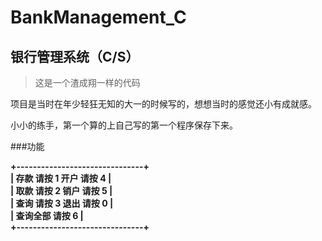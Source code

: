 BankManagement_C
================

银行管理系统（C/S）
----------------

> 这是一个渣成翔一样的代码

项目是当时在年少轻狂无知的大一的时候写的，想想当时的感觉还小有成就感。

小小的练手，第一个算的上自己写的第一个程序保存下来。

###功能

__+-------------------------------+__  
__| 存款  请按 1     开户  请按 4 |__  
__| 取款  请按 2     销户  请按 5 |__  
__| 查询  请按 3     退出  请按 0 |__  
__| 查询全部         请按 6       |__  
__+-------------------------------+__  


